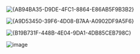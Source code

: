![{AB94BA35-D9DE-4FC1-8864-E86AB5F9B3B2}](https://github.com/user-attachments/assets/cfa73607-ab9a-4fff-9a40-99baf9f63199)

![{A9D53450-39F6-4D08-B7AA-A0902DF9A5F6}](https://github.com/user-attachments/assets/b7440063-d1d1-4d29-80ec-a28e4ef15957)

![{B19B731F-448B-4E04-9DA1-4DB85CEB798C}](https://github.com/user-attachments/assets/f1f7b3b2-1fe9-4d28-84ff-990b2673a768)

![image](https://github.com/user-attachments/assets/739af104-a226-4407-b62e-aef29fcb6e8e)

